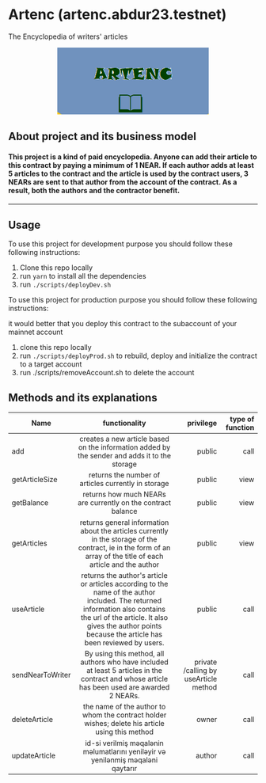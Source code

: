 # Artenc  (artenc.abdur23.testnet)
The Encyclopedia of writers' articles 

<p align="center">
  <img src="https://github.com/ebdurrehm/artenc/blob/main/ARTENC.png">
</p>



## About project and its business model
#### This project is a kind of paid encyclopedia. Anyone can add their article to this contract by paying a minimum of 1 NEAR. If each author adds at least 5 articles to the contract and the article is used by the contract users, 3 NEARs are sent to that author from the account of the contract. As a result, both the authors and the contractor benefit.

___

## Usage

To use this project for development purpose you should follow these following instructions:

1. Clone this repo locally
2. run `yarn` to install all the dependencies
3. run `./scripts/deployDev.sh`

To use this project for production purpose you should follow these following instructions:

it would better that you deploy this contract to the subaccount of your mainnet account

1. clone this repo locally
2. run `./scripts/deployProd.sh` to rebuild, deploy and initialize the contract to a target account
3. run ./scripts/removeAccount.sh to delete the account


## Methods and its explanations

| Name   |      functionality      |  privilege | type of function|
|----------|:-------------:|------:|------:|
| add | creates a new article based on the information added by the sender and adds it to the storage  | public | call|
| getArticleSize |    returns the number of articles currently in storage   |   public | view|
| getBalance | returns how much NEARs are currently on the contract balance |    public | view|
| getArticles | returns general information about the articles currently in the storage of the contract, ie in the form of an array of the title of each article and the author |    public | view|
| useArticle | returns the author's article or articles according to the name of the author included. The returned information also contains the url of the article. It also gives the author points because the article has been reviewed by users. |    public | call |
| sendNearToWriter | By using this method, all authors who have included at least 5 articles in the contract and whose article has been used are awarded 2 NEARs. |    private /calling by useArticle method | call |
| deleteArticle | the name of the author to whom the contract holder wishes; delete his article using this method |   owner | call |
| updateArticle | id-si verilmiş məqalənin məlumatlarını yeniləyir və yenilənmiş məqaləni qaytarır |   author | call |
